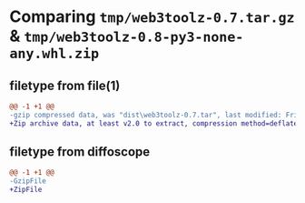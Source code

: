 # Comparing `tmp/web3toolz-0.7.tar.gz` & `tmp/web3toolz-0.8-py3-none-any.whl.zip`

## filetype from file(1)

```diff
@@ -1 +1 @@
-gzip compressed data, was "dist\web3toolz-0.7.tar", last modified: Fri Apr  7 03:57:28 2023, max compression
+Zip archive data, at least v2.0 to extract, compression method=deflate
```

## filetype from diffoscope

```diff
@@ -1 +1 @@
-GzipFile
+ZipFile
```

